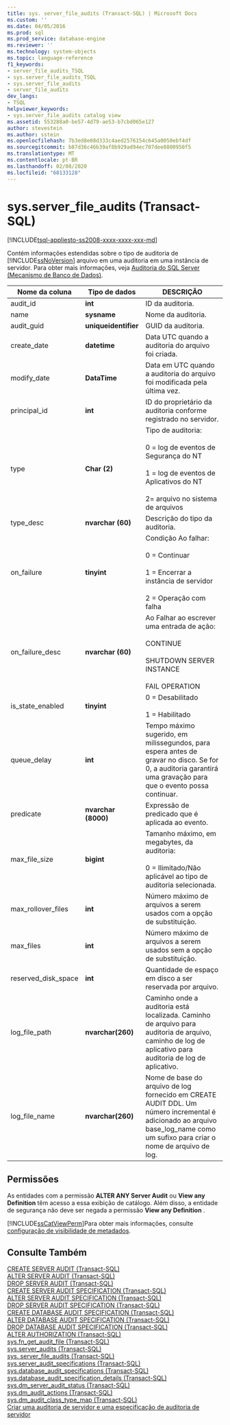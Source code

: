 ```yaml
---
title: sys. server_file_audits (Transact-SQL) | Microsoft Docs
ms.custom: ''
ms.date: 04/05/2016
ms.prod: sql
ms.prod_service: database-engine
ms.reviewer: ''
ms.technology: system-objects
ms.topic: language-reference
f1_keywords:
- server_file_audits_TSQL
- sys.server_file_audits_TSQL
- sys.server_file_audits
- server_file_audits
dev_langs:
- TSQL
helpviewer_keywords:
- sys.server_file_audits catalog view
ms.assetid: 553288a0-be57-4d79-ae53-b7cbd065e127
author: stevestein
ms.author: sstein
ms.openlocfilehash: 7b3ed8e08d333c4aed2576154c645a0050ebf4df
ms.sourcegitcommit: b87d36c46b39af8b929ad94ec707dee8800950f5
ms.translationtype: MT
ms.contentlocale: pt-BR
ms.lasthandoff: 02/08/2020
ms.locfileid: "68133128"
---
```

# <a name="sysserver_file_audits-transact-sql"></a>sys.server_file_audits (Transact-SQL)
[!INCLUDE[tsql-appliesto-ss2008-xxxx-xxxx-xxx-md](../../includes/tsql-appliesto-ss2008-xxxx-xxxx-xxx-md.md)]

  Contém informações estendidas sobre o tipo de auditoria de [!INCLUDE[ssNoVersion](../../includes/ssnoversion-md.md)] arquivo em uma auditoria em uma instância de servidor. Para obter mais informações, veja [Auditoria do SQL Server &#40;Mecanismo de Banco de Dados&#41;](../../relational-databases/security/auditing/sql-server-audit-database-engine.md).  
  
|Nome da coluna|Tipo de dados|DESCRIÇÃO|  
|-----------------|---------------|-----------------|  
|audit_id|**int**|ID da auditoria.|  
|name|**sysname**|Nome da auditoria.|  
|audit_guid|**uniqueidentifier**|GUID da auditoria.|  
|create_date|**datetime**|Data UTC quando a auditoria do arquivo foi criada.|  
|modify_date|**DataTime**|Data em UTC quando a auditoria do arquivo foi modificada pela última vez.|  
|principal_id|**int**|ID do proprietário da auditoria conforme registrado no servidor.|  
|type|**Char (2)**|Tipo de auditoria:<br /><br /> 0 = log de eventos de Segurança do NT<br /><br /> 1 = log de eventos de Aplicativos do NT<br /><br /> 2= arquivo no sistema de arquivos|  
|type_desc|**nvarchar (60)**|Descrição do tipo da auditoria.|  
|on_failure|**tinyint**|Condição Ao falhar:<br /><br /> 0 = Continuar<br /><br /> 1 = Encerrar a instância de servidor<br /><br /> 2 = Operação com falha|  
|on_failure_desc|**nvarchar (60)**|Ao Falhar ao escrever uma entrada de ação:<br /><br /> CONTINUE<br /><br /> SHUTDOWN SERVER INSTANCE<br /><br /> FAIL OPERATION|  
|is_state_enabled|**tinyint**|0 = Desabilitado<br /><br /> 1 = Habilitado|  
|queue_delay|**int**|Tempo máximo sugerido, em milissegundos, para espera antes de gravar no disco. Se for 0, a auditoria garantirá uma gravação para que o evento possa continuar.|  
|predicate|**nvarchar (8000)**|Expressão de predicado que é aplicada ao evento.|  
|max_file_size|**bigint**|Tamanho máximo, em megabytes, da auditoria:<br /><br /> 0 = Ilimitado/Não aplicável ao tipo de auditoria selecionada.|  
|max_rollover_files|**int**|Número máximo de arquivos a serem usados com a opção de substituição.|  
|max_files|**int**|Número máximo de arquivos a serem usados sem a opção de substituição.|  
|reserved_disk_space|**int**|Quantidade de espaço em disco a ser reservada por arquivo.|  
|log_file_path|**nvarchar(260)**|Caminho onde a auditoria está localizada. Caminho de arquivo para auditoria de arquivo, caminho de log de aplicativo para auditoria de log de aplicativo.|  
|log_file_name|**nvarchar(260)**|Nome de base do arquivo de log fornecido em CREATE AUDIT DDL. Um número incremental é adicionado ao arquivo base_log_name como um sufixo para criar o nome de arquivo de log.|  
  
## <a name="permissions"></a>Permissões  
 As entidades com a permissão **ALTER ANY Server Audit** ou **View any Definition** têm acesso a essa exibição de catálogo. Além disso, a entidade de segurança não deve ser negada a permissão **View any Definition** .  
  
 [!INCLUDE[ssCatViewPerm](../../includes/sscatviewperm-md.md)]Para obter mais informações, consulte [configuração de visibilidade de metadados](../../relational-databases/security/metadata-visibility-configuration.md).  
  
## <a name="see-also"></a>Consulte Também  
 [CREATE SERVER AUDIT &#40;Transact-SQL&#41;](../../t-sql/statements/create-server-audit-transact-sql.md)   
 [ALTER SERVER AUDIT &#40;Transact-SQL&#41;](../../t-sql/statements/alter-server-audit-transact-sql.md)   
 [DROP SERVER AUDIT &#40;Transact-SQL&#41;](../../t-sql/statements/drop-server-audit-transact-sql.md)   
 [CREATE SERVER AUDIT SPECIFICATION &#40;Transact-SQL&#41;](../../t-sql/statements/create-server-audit-specification-transact-sql.md)   
 [ALTER SERVER AUDIT SPECIFICATION &#40;Transact-SQL&#41;](../../t-sql/statements/alter-server-audit-specification-transact-sql.md)   
 [DROP SERVER AUDIT SPECIFICATION &#40;Transact-SQL&#41;](../../t-sql/statements/drop-server-audit-specification-transact-sql.md)   
 [CREATE DATABASE AUDIT SPECIFICATION &#40;Transact-SQL&#41;](../../t-sql/statements/create-database-audit-specification-transact-sql.md)   
 [ALTER DATABASE AUDIT SPECIFICATION &#40;Transact-SQL&#41;](../../t-sql/statements/alter-database-audit-specification-transact-sql.md)   
 [DROP DATABASE AUDIT SPECIFICATION &#40;Transact-SQL&#41;](../../t-sql/statements/drop-database-audit-specification-transact-sql.md)   
 [ALTER AUTHORIZATION &#40;Transact-SQL&#41;](../../t-sql/statements/alter-authorization-transact-sql.md)   
 [sys.fn_get_audit_file &#40;Transact-SQL&#41;](../../relational-databases/system-functions/sys-fn-get-audit-file-transact-sql.md)   
 [sys.server_audits &#40;Transact-SQL&#41;](../../relational-databases/system-catalog-views/sys-server-audits-transact-sql.md)   
 [sys. server_file_audits (Transact-SQL)](../../relational-databases/system-catalog-views/sys-server-file-audits-transact-sql.md)   
 [sys.server_audit_specifications &#40;Transact-SQL&#41;](../../relational-databases/system-catalog-views/sys-server-audit-specifications-transact-sql.md)   
 [sys.database_audit_specifications &#40;Transact-SQL&#41;](../../relational-databases/system-catalog-views/sys-database-audit-specifications-transact-sql.md)   
 [sys.database_audit_specification_details &#40;Transact-SQL&#41;](../../relational-databases/system-catalog-views/sys-database-audit-specification-details-transact-sql.md)   
 [sys.dm_server_audit_status &#40;Transact-SQL&#41;](../../relational-databases/system-dynamic-management-views/sys-dm-server-audit-status-transact-sql.md)   
 [sys.dm_audit_actions &#40;Transact-SQL&#41;](../../relational-databases/system-dynamic-management-views/sys-dm-audit-actions-transact-sql.md)   
 [sys.dm_audit_class_type_map &#40;Transact-SQL&#41;](../../relational-databases/system-dynamic-management-views/sys-dm-audit-class-type-map-transact-sql.md)   
 [Criar uma auditoria de servidor e uma especificação de auditoria de servidor](../../relational-databases/security/auditing/create-a-server-audit-and-server-audit-specification.md)  
  
  
